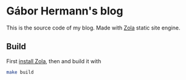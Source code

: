 # Gábor Hermann's blog

This is the source code of my blog. Made with [Zola](https://www.getzola.org/) static site engine.

## Build
First [install Zola](https://www.getzola.org/documentation/getting-started/installation/), then and build it with

```bash
make build
```

